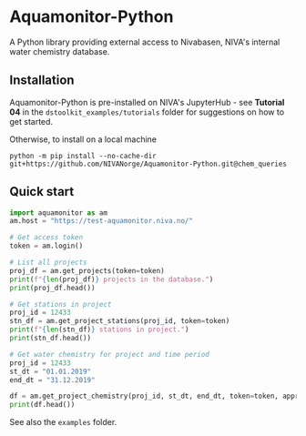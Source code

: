 # Aquamonitor-Python

A Python library providing external access to Nivabasen, NIVA's internal water chemistry database.

## Installation

Aquamonitor-Python is pre-installed on NIVA's JupyterHub - see **Tutorial 04** in the `dstoolkit_examples/tutorials` folder for suggestions on how to get started.

Otherwise, to install on a local machine

    python -m pip install --no-cache-dir git+https://github.com/NIVANorge/Aquamonitor-Python.git@chem_queries
    
## Quick start

``` python
import aquamonitor as am
am.host = "https://test-aquamonitor.niva.no/"

# Get access token
token = am.login()

# List all projects
proj_df = am.get_projects(token=token)
print(f"{len(proj_df)} projects in the database.")
print(proj_df.head())

# Get stations in project
proj_id = 12433
stn_df = am.get_project_stations(proj_id, token=token)
print(f"{len(stn_df)} stations in project.")
print(stn_df.head())

# Get water chemistry for project and time period
proj_id = 12433
st_dt = "01.01.2019"
end_dt = "31.12.2019"

df = am.get_project_chemistry(proj_id, st_dt, end_dt, token=token, approved=True)
print(df.head())
```

See also the `examples` folder.